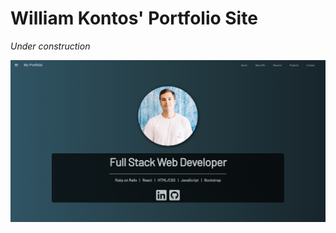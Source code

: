 # William Kontos' Portfolio Site

_Under construction_

![williams-homepage](https://raw.githubusercontent.com/williamkontos/williamko-portfolio/master/williamko-site.png)
